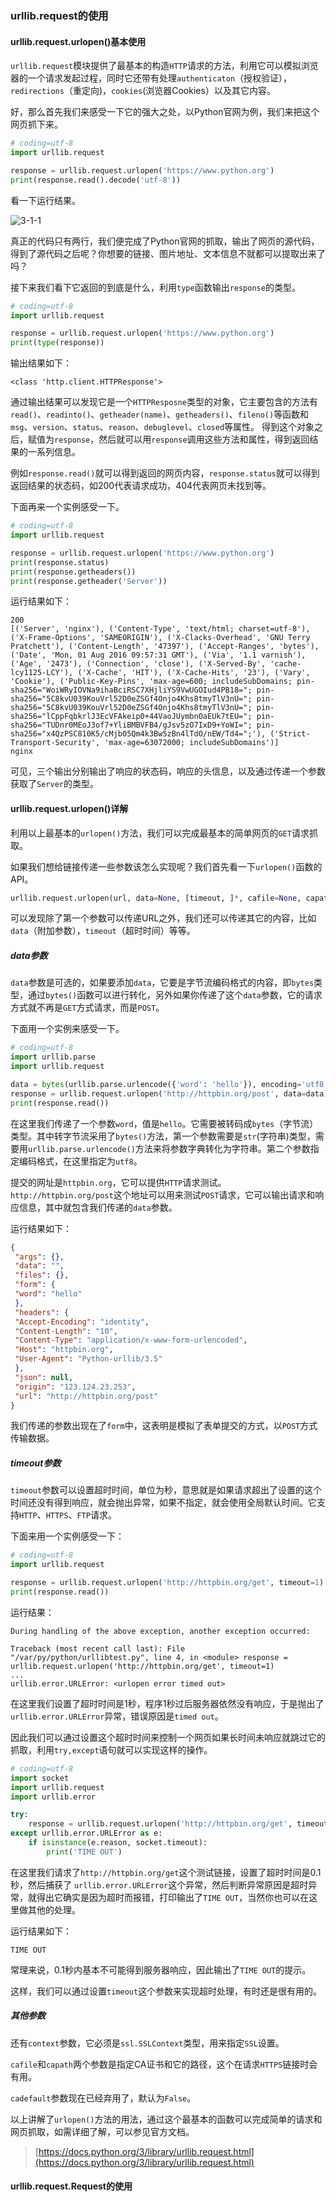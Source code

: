 ### urllib.request的使用

#### urllib.request.urlopen()基本使用

`urllib.request`模块提供了最基本的构造`HTTP`请求的方法，利用它可以模拟浏览器的一个请求发起过程，同时它还带有处理`authenticaton`（授权验证），`redirections`（重定向)，`cookies`(浏览器Cookies）以及其它内容。

好，那么首先我们来感受一下它的强大之处，以Python官网为例，我们来把这个网页抓下来。

```python
# coding=utf-8
import urllib.request

response = urllib.request.urlopen('https://www.python.org')
print(response.read().decode('utf-8'))
```

看一下运行结果。

![3-1-1](assets/3-1-1.png)

真正的代码只有两行，我们便完成了Python官网的抓取，输出了网页的源代码，得到了源代码之后呢？你想要的链接、图片地址、文本信息不就都可以提取出来了吗？

接下来我们看下它返回的到底是什么，利用`type`函数输出`response`的类型。

```python
# coding=utf-8
import urllib.request

response = urllib.request.urlopen('https://www.python.org')
print(type(response))
```

输出结果如下：

```
<class 'http.client.HTTPResponse'>

```

通过输出结果可以发现它是一个`HTTPResposne`类型的对象，它主要包含的方法有`read()`、`readinto()`、`getheader(name)`、`getheaders()`、`fileno()`等函数和`msg`、`version`、`status`、`reason`、`debuglevel`、`closed`等属性。
得到这个对象之后，赋值为`response`，然后就可以用`response`调用这些方法和属性，得到返回结果的一系列信息。

例如`response.read()`就可以得到返回的网页内容，`response.status`就可以得到返回结果的状态码，如200代表请求成功，404代表网页未找到等。

下面再来一个实例感受一下。

```python
# coding=utf-8
import urllib.request

response = urllib.request.urlopen('https://www.python.org')
print(response.status)
print(response.getheaders())
print(response.getheader('Server'))
```

运行结果如下：

```
200
[('Server', 'nginx'), ('Content-Type', 'text/html; charset=utf-8'), ('X-Frame-Options', 'SAMEORIGIN'), ('X-Clacks-Overhead', 'GNU Terry Pratchett'), ('Content-Length', '47397'), ('Accept-Ranges', 'bytes'), ('Date', 'Mon, 01 Aug 2016 09:57:31 GMT'), ('Via', '1.1 varnish'), ('Age', '2473'), ('Connection', 'close'), ('X-Served-By', 'cache-lcy1125-LCY'), ('X-Cache', 'HIT'), ('X-Cache-Hits', '23'), ('Vary', 'Cookie'), ('Public-Key-Pins', 'max-age=600; includeSubDomains; pin-sha256="WoiWRyIOVNa9ihaBciRSC7XHjliYS9VwUGOIud4PB18="; pin-sha256="5C8kvU039KouVrl52D0eZSGf4Onjo4Khs8tmyTlV3nU="; pin-sha256="5C8kvU039KouVrl52D0eZSGf4Onjo4Khs8tmyTlV3nU="; pin-sha256="lCppFqbkrlJ3EcVFAkeip0+44VaoJUymbnOaEUk7tEU="; pin-sha256="TUDnr0MEoJ3of7+YliBMBVFB4/gJsv5zO7IxD9+YoWI="; pin-sha256="x4QzPSC810K5/cMjb05Qm4k3Bw5zBn4lTdO/nEW/Td4=";'), ('Strict-Transport-Security', 'max-age=63072000; includeSubDomains')]
nginx

```

可见，三个输出分别输出了响应的状态码，响应的头信息，以及通过传递一个参数获取了`Server`的类型。


#### urllib.request.urlopen()详解

利用以上最基本的`urlopen()`方法，我们可以完成最基本的简单网页的`GET`请求抓取。

如果我们想给链接传递一些参数该怎么实现呢？我们首先看一下`urlopen()`函数的API。

```python
urllib.request.urlopen(url, data=None, [timeout, ]*, cafile=None, capath=None, cadefault=False, context=None)
```

可以发现除了第一个参数可以传递URL之外，我们还可以传递其它的内容，比如`data`（附加参数），`timeout`（超时时间）等等。

##### data参数

`data`参数是可选的，如果要添加`data`，它要是字节流编码格式的内容，即`bytes`类型，通过`bytes()`函数可以进行转化，另外如果你传递了这个`data`参数，它的请求方式就不再是`GET`方式请求，而是`POST`。

下面用一个实例来感受一下。

```python
# coding=utf-8
import urllib.parse
import urllib.request

data = bytes(urllib.parse.urlencode({'word': 'hello'}), encoding='utf8')
response = urllib.request.urlopen('http://httpbin.org/post', data=data)
print(response.read())

```
在这里我们传递了一个参数`word`，值是`hello`。它需要被转码成`bytes`（字节流）类型。其中转字节流采用了`bytes()`方法，第一个参数需要是`str`(字符串)类型，需要用`urllib.parse.urlencode()`方法来将参数字典转化为字符串。第二个参数指定编码格式，在这里指定为`utf8`。

提交的网址是`httpbin.org`，它可以提供`HTTP`请求测试。`http://httpbin.org/post`这个地址可以用来测试`POST`请求，它可以输出请求和响应信息，其中就包含我们传递的`data`参数。


运行结果如下：

```json
{
 "args": {},
 "data": "",
 "files": {},
 "form": {
 "word": "hello"
 },
 "headers": {
 "Accept-Encoding": "identity",
 "Content-Length": "10",
 "Content-Type": "application/x-www-form-urlencoded",
 "Host": "httpbin.org",
 "User-Agent": "Python-urllib/3.5"
 },
 "json": null,
 "origin": "123.124.23.253",
 "url": "http://httpbin.org/post"
}

```

我们传递的参数出现在了`form`中，这表明是模拟了表单提交的方式，以`POST`方式传输数据。

##### timeout参数

`timeout`参数可以设置超时时间，单位为秒，意思就是如果请求超出了设置的这个时间还没有得到响应，就会抛出异常，如果不指定，就会使用全局默认时间。它支持`HTTP`、`HTTPS`、`FTP`请求。

下面来用一个实例感受一下：

```python
# coding=utf-8
import urllib.request

response = urllib.request.urlopen('http://httpbin.org/get', timeout=1)
print(response.read())
```

运行结果：

```
During handling of the above exception, another exception occurred:

Traceback (most recent call last): File "/var/py/python/urllibtest.py", line 4, in <module> response = urllib.request.urlopen('http://httpbin.org/get', timeout=1)
...
urllib.error.URLError: <urlopen error timed out>

```

在这里我们设置了超时时间是1秒，程序1秒过后服务器依然没有响应，于是抛出了`urllib.error.URLError`异常，错误原因是`timed out`。

因此我们可以通过设置这个超时时间来控制一个网页如果长时间未响应就跳过它的抓取，利用`try,except`语句就可以实现这样的操作。

```python
# coding=utf-8
import socket
import urllib.request
import urllib.error

try:
    response = urllib.request.urlopen('http://httpbin.org/get', timeout=0.1)
except urllib.error.URLError as e:
    if isinstance(e.reason, socket.timeout):
        print('TIME OUT')
```

在这里我们请求了`http://httpbin.org/get`这个测试链接，设置了超时时间是0.1秒，然后捕获了
`urllib.error.URLError`这个异常，然后判断异常原因是超时异常，就得出它确实是因为超时而报错，打印输出了`TIME OUT`，当然你也可以在这里做其他的处理。

运行结果如下：

```
TIME OUT
```

常理来说，0.1秒内基本不可能得到服务器响应，因此输出了`TIME OUT`的提示。

这样，我们可以通过设置`timeout`这个参数来实现超时处理，有时还是很有用的。

##### 其他参数

还有`context`参数，它必须是`ssl.SSLContext`类型，用来指定`SSL`设置。

`cafile`和`capath`两个参数是指定CA证书和它的路径，这个在请求`HTTPS`链接时会有用。

`cadefault`参数现在已经弃用了，默认为`False`。

以上讲解了`urlopen()`方法的用法，通过这个最基本的函数可以完成简单的请求和网页抓取，如需详细了解，可以参见官方文档。

> [https://docs.python.org/3/library/urllib.request.html](https://docs.python.org/3/library/urllib.request.html)

#### urllib.request.Request的使用



















